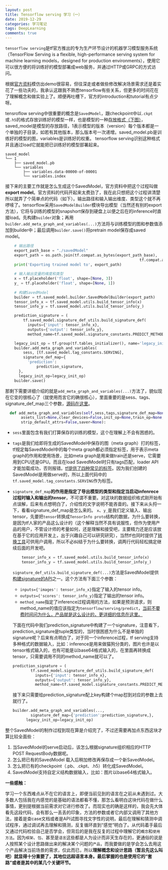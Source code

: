 ```yaml
---
layout: post
title: Tensorflow serving 学习（一）
date: 2019-12-29
categories: 学习笔记
tags: DeepLearning
comments: true 
---
```


`tensorflow serving`是tf官方推出的专为生产环节设计的机器学习模型服务系统（TensorFlow Serving is a flexible, high-performance serving system for machine learning models，designed for production environments），使用它可以很方便的将训练好的模型部署成web服务，并通过HTTP或GRPC的方式访问。

根据[官方资料](https://www.tensorflow.org/tfx/guide/serving)模仿出demo很容易，但往深走或者做些修改解决场景需求还是着实花了一些功夫的，我承认这跟我不熟悉tensorflow有些关系，但更多的时间花在了理解概念和做实验上了。顺便再吐槽下，官方的introduction和tutorial有点少呀。

tensroflow serving中很重要的概念是`SavedModel`，跟checkpoint中以`.ckpt`或`.h5`的格式存放训练好的模型一样，也是模型的一种[存放格式（下图）](https://github.com/tensorflow/tensorflow/blob/master/tensorflow/python/saved_model/README.md)，saved_model是模型的存放路径，1表示模型的版本（version）每个版本都是一个单独的子目录，如若有其他版本，那么版本号一次递增。saved_model.pb是训练好的模型的图，variables是训练好的权重。 tensorflow serving识别这种格式并且通过load它就能把已训练好的模型部署起来。

```shell
saved_model
└── 1
    ├── saved_model.pb
    └── variables
        ├── variables.data-00000-of-00001
        └── variables.index
```

接下来的主要工作就是怎么生成这个SavedModel，官方资料中把这个过程叫做**export model**。官方资料的代码开起来太费劲了，我在此只想把这个过程讲清楚所以就弄了个简单点的代码（如下）。输出路径和输入输出维度、类型这个就不再啰嗦了。tensorflow采用`SavedModelBuilder`模块导出模型（当然还有别的export方法），它将与训练的模型的snapshort保存到硬盘上以便之后在的inference时直接load。先构建`builder`对象；再用`builder.add_meta_graph_and_variables(...)`方法将与训练模型的图和参数值添加到builder中；最后调用`builder.save()`将pretrain model保存成saved model。

```python
    # 输出路径
    export_path_base = "./savedModel"
    export_path = os.path.join(tf.compat.as_bytes(export_path_base),
															tf.compat.as_bytes(str(1)))
    print('Exporting trained model to', export_path)
    
    # 输入输出变量的维度和类型
    x = tf.placeholder('float', shape=[None, 3])
    y_ = tf.placeholder('float', shape=[None, 1])
    
    # 构建SavedModel
    builder = tf.saved_model.builder.SavedModelBuilder(export_path)
    tensor_info_x = tf.saved_model.utils.build_tensor_info(x)
    tensor_info_y = tf.saved_model.utils.build_tensor_info(y_)

    prediction_signature = (
        tf.saved_model.signature_def_utils.build_signature_def(
          inputs={'input': tensor_info_x},
          outputs={'output': tensor_info_y},
          method_name=tf.saved_model.signature_constants.PREDICT_METHOD_NAME))

    legacy_init_op = tf.group(tf.tables_initializer(), name='legacy_init_op')
    builder.add_meta_graph_and_variables(
        sess, [tf.saved_model.tag_constants.SERVING],
        signature_def_map={
          'prediction':
              prediction_signature,
      },
      legacy_init_op=legacy_init_op)
    builder.save()
```

那剩下需要详细介绍的就是`add_meta_graph_and_variables(...)`方法了，貌似现在它变的很核心了（就使用而言它的确很核心），里面重要的是sess、tags、signature_def_map三个参数，[源码在这里](https://github.com/tensorflow/tensorflow/blob/master/tensorflow/python/saved_model/builder_impl.py)。

```python
  def add_meta_graph_and_variables(self,sess,tags,signature_def_map=None,
       assets_list=None,clear_devices=False,init_op=None,train_op=None,
       strip_default_attrs=False,saver=None):
```

- `sess`里面包含有我们打算保存的训练的模型，这个在理解上不会有困惑的。

- `tags`是我们给即将生成的SavedModel中保存的图（meta graph）打的标签，tf规定每SavedModel中的每个meta graph都必须指定标签，用于表示meta graph的作用和使用场景，比如meta graph是用来做train还是serve，它需要用到CPU还是GPU。而且在load SavedModel时只有tags匹配，loader API才能加载成功，否则报错。[tf提供了四种常见的标签](https://www.tensorflow.org/versions/r1.15/api_docs/python/tf/saved_model/tag_constants)。因为我们创建的SavedModel是用做serve的，所以上面代码中的`tf.saved_model.tag_constants.SERVING`作为标签。

- `signature_def_map`**的作用是指定了导出模型的类型和指定当启动infenrece过程时输入和输出的tensor**，不可谓不重要。对这块的数据组织格式刚开始有点误解，后来有点想明白了，介绍性的文字说明不能吝啬的。接下来从头捋一下，看看signature_def_map是怎么来的。
  `x`、`y_`是我们定义输入、输出tensor，先要把`tensor`转换成`TensorInfo proto`结构的数据，为什么要转换，是因为tf人家的产品这么设计的（这个解释当然不具有说服性，但作为使用产品的用户，不管设计师的考量如何，还是理解和接受吧，主要精力还是应该放在基于它的应用开发上，出于兴趣自己可以研究研究），当然tf也同时提供了[转换工具](https://www.tensorflow.org/versions/r1.15/api_docs/python/tf/saved_model/utils)可供用户调用，所以不必纠结于为什么要转换，调两行代码轻松搞定继续后面的开发吧。

  ```python
      tensor_info_x = tf.saved_model.utils.build_tensor_info(x)
      tensor_info_y = tf.saved_model.utils.build_tensor_info(y_)
  ```

  `signature_def_utils.build_signature_def(...)`方法是SavedModel提供[构建signature的API](https://www.tensorflow.org/versions/r1.15/api_docs/python/tf/saved_model/signature_def_utils)之一。这个方法有下面三个参数：

  - `inputs={'images': tensor_info_x}`指定了输入的tensor info。
  - `outputs={'scores': tensor_info_y}`指定了输出的tensor info。
  - `method_name`指定了inference过程调用的方法，如果是预测请求，则method_name的值应该指定为`tensorflow/serving/predict`，[当前不要费时间问为什么，产品就是这么设计的，更详细的信息在这里。](https://www.tensorflow.org/versions/r1.15/api_docs/python/tf/saved_model/signature_constants) 

  下面在代码中我们prediction_signature中构建了一个signature，注意看下，prediction_signature是tuple类型的，当时很困惑为什么不是单独的signature呢？后来有点明白了，对于同一个inference过程，tf serving支持多种格式的数据输入，比如：inference是用来做猫狗分类的，图片也许是以tensor格式输入的，也有可能是以base64格式输入的，在里面再转换成tensor，只需要调用不同的method_name就可以了。

  ```python
  prediction_signature = (
          tf.saved_model.signature_def_utils.build_signature_def(
            inputs={'input': tensor_info_x},
            outputs={'output': tensor_info_y},
            method_name=tf.saved_model.signature_constants.PREDICT_METHOD_NAME))
  ```

  接下来只需要给prediction_signature配上key构建个map怼到对应的参数上去就行了。

  ```python
  builder.add_meta_graph_and_variables(...,
          signature_def_map={'prediction':prediction_signature,},
        legacy_init_op=legacy_init_op)
  ```

  

整个SavedModel的制作过程到现在算是介绍完了，不过还需要再加点东西这块才算比较全面些：

1. 当SavedModel的serve启动后，该怎么根据signature组织相应的HTTP POST RequestBody数据呢。
2. 怎么把已有的SavedModel 载入后稍加修改再保存成一个新SavedModel。
3. 怎么把已有的checkpoint（.pb、.ckpt、.h5）转化成SavedModel。
4. SavedModel支持自定义结构数据输入，比如：图片以base64格式输入。

**一些感触：**

学习一个东西难点从不在它的语言上，即便当前见到的语言在之前从未遇到过。大多数人包括我在内感觉的是基础的语法都看不懂，那怎么看明白这块代码在做什么事情，更别提根据当前需求对它进行修改了。而现实也的确是这样的，我会先大体看先这段代码，会有那么一丢丢的印象，方法的参数或者它内部又调用了其他方法，接着是查case文档或者是API试图寻找文字性的说明，最后在理解和猜测中调试程序，通过调试再去理解和猜测，反复循环直到“感觉”明白了。从代码着手最后又通过代码检验自己是否学会，但背后的是我在反复的过程中理解它的`概念`和`使用方法`。因为`框架`、`包`、甚至是`语言`这些都是人为设计而非天生存在的，更通俗的说是人按照某个设计思路做出来的解决某个问题的`产品`，而我要做的是学会怎么去用这个产品解决当前场景的需求，仅此而已，所以**理解概念和设计思路（暂且先这么叫吧）就显得十分重要了，其地位远超语言本身。最后掌握的也是使用它的“套路”或者是其中的某几个关键环节。**

